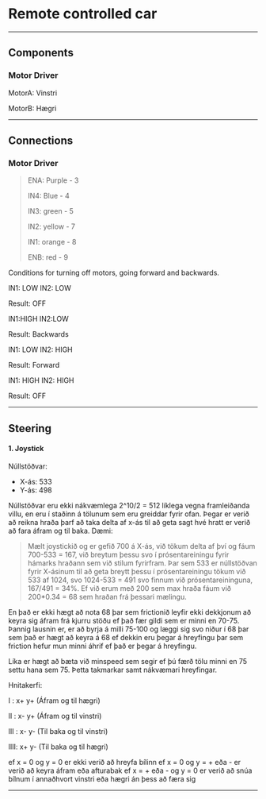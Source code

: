 # Remote controlled car

---

## Components
### Motor Driver

MotorA: Vinstri

MotorB: Hægri




---

## Connections
### Motor Driver

> ENA: Purple - 3
> 
> IN4: Blue - 4
> 
> IN3: green - 5
> 
> IN2: yellow - 7
> 
> IN1: orange - 8
> 
> ENB: red - 9

Conditions for turning off motors, going forward and backwards.
 
IN1: LOW
IN2: LOW

Result: OFF

IN1:HIGH
IN2:LOW

Result: Backwards

IN1: LOW
IN2: HIGH

Result: Forward

IN1: HIGH
IN2: HIGH

Result: OFF


---

## Steering

#### 1. Joystick
Núllstöðvar:
- X-ás: 533 
- Y-ás: 498

Núllstöðvar eru ekki nákvæmlega 2^10/2 = 512 líklega vegna framleiðanda villu, en eru í staðinn á tölunum sem eru greiddar fyrir ofan.
Þegar er verið að reikna hraða þarf að taka delta af x-ás til að geta sagt hvé hratt er verið að fara áfram og til baka. Dæmi:
> Mælt joystickið og er gefið 700 á X-ás, við tökum delta af því og fáum 700-533 = 167, við breytum þessu svo í prósentareiningu fyrir hámarks hraðann sem við stilum fyrirfram.
> Þar sem 533 er núllstöðvan fyrir X-ásinum til að geta breytt þessu í prósentareiningu tökum við 533 af 1024, svo 1024-533 = 491
> svo finnum við prósentareininguna, 167/491 = 34%. Ef við erum með 200 sem max hraða fáum við 200*0.34 = 68 sem hraðan frá þessari mælingu. 

En það er ekki hægt að nota 68 þar sem frictionið leyfir ekki dekkjonum að keyra sig áfram frá kjurru stöðu ef það fær gildi sem er minni en 70-75. Þannig lausnin er, er að byrja á milli 75-100 og læggi sig svo niður í 68 þar sem það er hægt að keyra á 68 ef dekkin eru þegar á hreyfingu þar sem friction hefur mun minni áhrif ef það er þegar á hreyfingu.

Líka er hægt að bæta við minspeed sem segir ef þú færð tölu minni en 75 settu hana sem 75. Þetta takmarkar samt nákvæmari hreyfingar.


Hnitakerfi:

I   : x+ y+ (Áfram og til hægri)

II  : x- y+ (Áfram og til vinstri)

III : x- y- (Til baka og til vinstri)

IIII: x+ y- (Til baka og til hægri) 

ef x = 0 og y = 0 er ekki verið að hreyfa bílinn
ef x = 0 og y = + eða - er verið að keyra áfram eða afturabak
ef x = + eða - og y = 0 er verið að snúa bílnum í annaðhvort vinstri eða hægri án þess að færa sig

---
